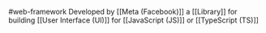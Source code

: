 #web-framework 
Developed by [[Meta (Facebook)]] a [[Library]] for building [[User Interface (UI)]] for [[JavaScript (JS)]]  or [[TypeScript (TS)]]
